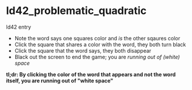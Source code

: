 # ld42_problematic_quadratic
ld42 entry

 * Note the word says one squares color and *is* the other sqaures color
 * Click the square that shares a color with the word, they both turn black
 * Click the square that the word says, they both disappear
 * Black out the screen to end the game; you are *running out of (white) space*

**tl;dr: By clicking the color of the word that appears and not the word itself, you are running out of "white space"**
